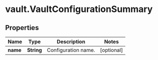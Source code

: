 # vault.VaultConfigurationSummary

## Properties

Name | Type | Description | Notes
------------ | ------------- | ------------- | -------------
**name** | **String** | Configuration name. | [optional] 


